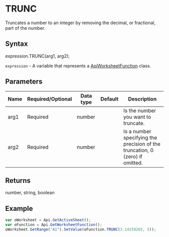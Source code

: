 # TRUNC

Truncates a number to an integer by removing the decimal, or fractional, part of the number.

## Syntax

expression.TRUNC(arg1, arg2);

`expression` - A variable that represents a [ApiWorksheetFunction](../ApiWorksheetFunction.md) class.

## Parameters

| **Name** | **Required/Optional** | **Data type** | **Default** | **Description** |
| ------------- | ------------- | ------------- | ------------- | ------------- |
| arg1 | Required | number |  | Is the number you want to truncate. |
| arg2 | Required | number |  | Is a number specifying the precision of the truncation, 0 (zero) if omitted. |

## Returns

number, string, boolean

## Example



```javascript
var oWorksheet = Api.GetActiveSheet();
var oFunction = Api.GetWorksheetFunction();
oWorksheet.GetRange("A1").SetValue(oFunction.TRUNC(3.14159265, 5));
```
